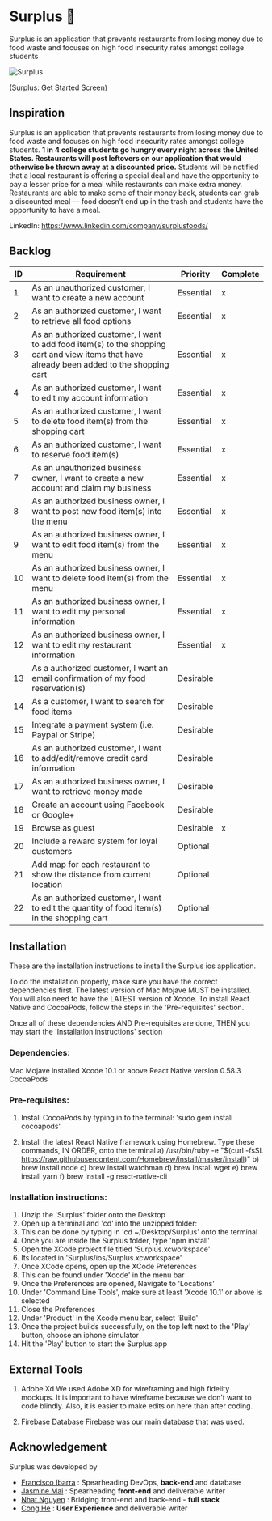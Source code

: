 # Surplus 🍎

Surplus is an application that prevents restaurants from losing money due to food waste and focuses on high food insecurity rates amongst college students 

![Surplus](https://im3.ezgif.com/tmp/ezgif-3-d718fad228dc.gif)

(Surplus: Get Started Screen)


## Inspiration

Surplus is an application that prevents restaurants from losing money due to food waste and focuses on high food insecurity rates amongst college students. **1 in 4 college students go hungry every night across the United States. Restaurants will post leftovers on our application that would otherwise be thrown away at a discounted price.** Students will be notified that a local restaurant is offering a special deal and have the opportunity to pay a lesser price for a meal while restaurants can make extra money. Restaurants are able to make some of their money back, students can grab a discounted meal — food doesn’t end up in the trash and students have the opportunity to have a meal.

LinkedIn: https://www.linkedin.com/company/surplusfoods/


## Backlog

| ID | Requirement                                                                                                                                | Priority  | Complete |
|----|---------------------------------------------------------------------------------------------------------------------------------------------|-----------|----------|
| 1  | As an unauthorized customer, I want to create a new account                                                                                 | Essential |     x    |
| 2  | As an authorized customer, I want to retrieve all food options                                                                              | Essential |     x    |
| 3  | As an authorized customer, I want to add food item(s) to the shopping cart and view items that have already been added to the shopping cart | Essential |     x    |
| 4  | As an authorized customer, I want to edit my account information                                                                            | Essential |     x    |
| 5  | As an authorized customer, I want to delete food item(s) from the shopping cart                                                             | Essential |     x    |
| 6  | As an authorized customer, I want to reserve food item(s)                                                                                   | Essential |     x    |
| 7  | As an unauthorized business owner, I want to create a new account and claim my business                                                     | Essential |     x    |
| 8  | As an authorized business owner, I want to post new food item(s) into the menu                                                              | Essential |     x    |
| 9  | As an authorized business owner, I want to edit food item(s) from the menu                                                                  | Essential |     x    |
| 10 | As an authorized business owner, I want to delete food item(s) from the menu                                                                | Essential |     x    |
| 11 | As an authorized business owner, I want to edit my personal information                                                                     | Essential |     x    |
| 12 | As an authorized business owner, I want to edit my restaurant information                                                                   | Essential |     x    |
| 13 | As a authorized customer, I want an email confirmation of my food reservation(s)                                                            | Desirable |          |
| 14 | As a customer, I want to search for food items                                                                                              | Desirable |          |
| 15 | Integrate a payment system (i.e. Paypal or Stripe)                                                                                          | Desirable |          |
| 16 | As an authorized customer, I want to add/edit/remove credit card information                                                                | Desirable |          |
| 17 | As an authorized business owner, I want to retrieve money made                                                                              | Desirable |          |
| 18 | Create an account using Facebook or Google+                                                                                                 | Desirable |          |
| 19 | Browse as guest                                                                                                                             | Desirable |     x    |
| 20 | Include a reward system for loyal customers                                                                                                 | Optional  |          |
| 21 | Add map for each restaurant to show the distance from current location                                                                      | Optional  |          |
| 22 | As an authorized customer, I want to edit the quantity of food item(s) in the shopping cart                                                 | Optional  |          |


## Installation
These are the installation instructions to install the Surplus ios application. 

To do the installation properly, make sure you have the correct dependencies first. The latest version of Mac Mojave MUST be installed. You will also need to have the LATEST version of Xcode. To install React Native and CocoaPods, follow the steps in the 'Pre-requisites' section. 

Once all of these dependencies AND Pre-requisites are done, THEN you may start the 'Installation instructions' section

### Dependencies:
Mac Mojave installed
Xcode 10.1 or above
React Native version 0.58.3
CocoaPods 

### Pre-requisites:
1. Install CocoaPods by typing in to the terminal: 'sudo gem install cocoapods'

2. Install the latest React Native framework using Homebrew. Type these commands, IN ORDER, onto the terminal
    a) /usr/bin/ruby -e "$(curl -fsSL https://raw.githubusercontent.com/Homebrew/install/master/install)"
    b) brew install node
    c) brew install watchman
    d) brew install wget
    e) brew install yarn
    f) brew install -g react-native-cli

### Installation instructions: 
1. Unzip the 'Surplus' folder onto the Desktop
2. Open up a terminal and 'cd' into the unzipped folder:
3. This can be done by typing in 'cd ~/Desktop/Surplus' onto the terminal
4. Once you are inside the Surplus folder, type 'npm install'
5. Open the XCode project file titled 'Surplus.xcworkspace'
6. Its located in 'Surplus/ios/Surplus.xcworkspace'
7. Once XCode opens, open up the XCode Preferences
8. This can be found under 'Xcode' in the menu bar
9. Once the Preferences are opened, Navigate to 'Locations'
10. Under 'Command Line Tools', make sure at least 'Xcode 10.1' or above is selected
11. Close the Preferences
12. Under 'Product' in the Xcode menu bar, select 'Build'
13. Once the project builds successfully, on the top left next to the 'Play' button, choose an iphone simulator
14. Hit the 'Play' button to start the Surplus app


## External Tools

1. Adobe Xd
We used Adobe XD for wireframing and high fidelity mockups. It is important to have         wireframe because we don’t want to code blindly. Also, it is easier to make edits on here         than after coding.

2. Firebase Database
Firebase was our main database that was used. 


## Acknowledgement
Surplus was developed by 
- [Francisco Ibarra](https://github.com/Francisco-Ibarra07) : Spearheading DevOps, **back-end** and database
- [Jasmine Mai](https://github.com/jasminemai97) : Spearheading **front-end** and deliverable writer 
- [Nhat Nguyen](https://github.com/nguyen-nhat) :  Bridging front-end and back-end - **full stack**
- [Cong He](https://github.com/IWKUA) : **User Experience** and deliverable writer
